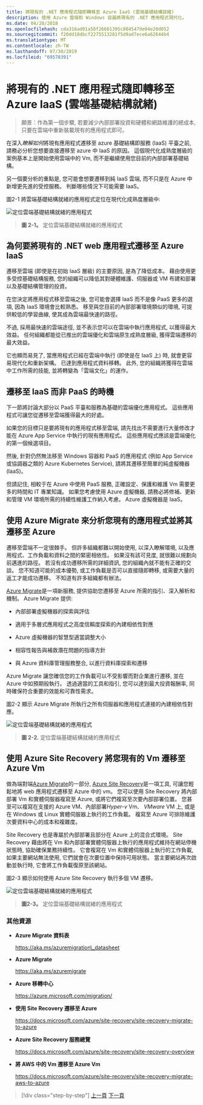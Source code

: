 ```yaml
---
title: 將現有的 .NET 應用程式隨即轉移至 Azure IaaS (雲端基礎結構就緒)
description: 使用 Azure 雲端和 Windows 容器將現有的 .NET 應用程式現代化。
ms.date: 04/28/2018
ms.openlocfilehash: cda316ad01a58f26661395c804547de04e20d052
ms.sourcegitcommit: f20dd18dbcf2275513281f5d9ad7ece6a62644b4
ms.translationtype: MT
ms.contentlocale: zh-TW
ms.lasthandoff: 07/30/2019
ms.locfileid: "69578391"
---
```

# <a name="lift-and-shift-existing-net-apps-to-azure-iaas-cloud-infrastructure-ready"></a>將現有的 .NET 應用程式隨即轉移至 Azure IaaS (雲端基礎結構就緒)

> 願景：作為第一個步驟, 若要減少內部部署投資和硬體和網路維護的總成本, 只要在雲端中重新裝載現有的應用程式即可。

在深入*瞭解如何*將現有應用程式遷移至 azure 基礎結構即服務 (IaaS) 平臺之前, 請務必分析您想要直接遷移至 azure 中 IaaS 的原因。 這個現代化成熟度層級的案例基本上是開始使用雲端中的 Vm, 而不是繼續使用您目前的內部部署基礎結構。

另一個要分析的重點是, 您可能會想要遷移到純 IaaS 雲端, 而不只是在 Azure 中新增更先進的受控服務。 判斷哪些情況下可能需要 IaaS。

圖2-1 將雲端基礎結構就緒的應用程式定位在現代化成熟度層級中:

![定位雲端基礎結構就緒的應用程式](./media/image2-1.png)

> **圖 2-1。** 定位雲端基礎結構就緒的應用程式

## <a name="why-migrate-existing-net-web-applications-to-azure-iaas"></a>為何要將現有的 .NET web 應用程式遷移至 Azure IaaS

遷移至雲端 (即使是在初始 IaaS 層級) 的主要原因, 是為了降低成本。 藉由使用更多受控基礎結構服務, 您的組織可以降低其對硬體維護、伺服器或 VM 布建和部署以及基礎結構管理的投資。

在您決定將應用程式移至雲端之後, 您可能會選擇 IaaS 而不是像 PaaS 更多的選項, 因為 IaaS 環境會比較熟悉。 移至與您目前的內部部署環境類似的環境, 可提供較低的學習曲線, 使其成為雲端最快速的路徑。

不過, 採用最快速的雲端途徑, 並不表示您可以在雲端中執行應用程式, 以獲得最大效益。 任何組織都能從已推出的雲端優化和雲端原生成熟度層級, 獲得雲端遷移的最大效益。

它也顯而易見了, 當應用程式已經在雲端中執行 (即使是在 IaaS 上) 時, 就會更容易現代化和重新架構。 已達到應用程式資料移轉。 此外, 您的組織將獲得在雲端中工作所需的技能, 並將轉變為「雲端文化」的運作。

## <a name="when-to-migrate-to-iaas-instead-of-to-paas"></a>遷移至 IaaS 而非 PaaS 的時機

下一節將討論大部分以 PaaS 平臺和服務為基礎的雲端優化應用程式。 這些應用程式可讓您從遷移至雲端獲得最大的好處。 

如果您的目標只是要將現有的應用程式移至雲端, 請先找出不需要進行大量修改才能在 Azure App Service 中執行的現有應用程式。 這些應用程式應該是雲端優化的第一個候選項目。 

然後, 針對仍然無法移至 Windows 容器和 PaaS 的應用程式 (例如 App Service 或協調器之類的 Azure Kubernetes Service), 請將其遷移至簡單的純虛擬機器 (IaaS)。 

但請記住, 相較于在 Azure 中使用 PaaS 服務, 正確設定、保護和維護 Vm 需要更多的時間和 IT 專業知識。 如果您考慮使用 Azure 虛擬機器, 請務必將修補、更新和管理 VM 環境所需的持續性維護工作納入考慮。 Azure 虛擬機器是 IaaS。

## <a name="use-azure-migrate-to-analyze-and-migrate-your-existing-applications-to-azure"></a>使用 Azure Migrate 來分析您現有的應用程式並將其遷移至 Azure

遷移至雲端不一定很棘手。 但許多組織都難以開始使用, 以深入瞭解環境, 以及應用程式、工作負載和資料之間的緊密相依性。 如果沒有該可見度, 就很難以規劃向前邁進的路徑。 若沒有成功遷移所需的詳細資訊, 您的組織內就不能有正確的交談。 您不知道可能的成本優勢, 或工作負載是否可以直接隨即轉移, 或需要大量的返工才能成功遷移。 不知道有許多組織都有辦法。

[Azure Migrate](https://aka.ms/azuremigrate)是一項新服務, 提供協助您遷移至 Azure 所需的指引、深入解析和機制。 Azure Migrate 提供:

- 內部部署虛擬機器的探索與評估

- 適用于多層式應用程式之高度信賴度探索的內建相依性對應

- Azure 虛擬機器的智慧型適當調整大小

- 相容性報告與補救潛在問題的指導方針

- 與 Azure 資料庫管理服務整合, 以進行資料庫探索和遷移

Azure Migrate 讓您確信您的工作負載可以不受影響而對企業進行遷移, 並在 Azure 中如預期般執行。 透過適當的工具和指引, 您可以達到最大投資報酬率, 同時確保符合重要的效能和可靠性需求。

圖2-2 顯示 Azure Migrate 所執行之所有伺服器和應用程式連接的內建相依性對應。

![定位雲端基礎結構就緒的應用程式](./media/image2-2.png)

> **圖 2-2.** 定位雲端基礎結構就緒的應用程式

## <a name="use-azure-site-recovery-to-migrate-your-existing-vms-to-azure-vms"></a>使用 Azure Site Recovery 將您現有的 Vm 遷移至 Azure Vm

做為端對端[Azure Migrate](https://aka.ms/azuremigrate)的一部分, [Azure Site Recovery](https://docs.microsoft.com/azure/site-recovery/site-recovery-overview)是一項工具, 可讓您輕鬆地將 web 應用程式遷移至 Azure 中的 vm。 您可以使用 Site Recovery 將內部部署 Vm 和實體伺服器複寫至 Azure, 或將它們複寫至次要內部部署位置。 您甚至可以複寫在支援的 Azure VM、內部部署*Hyper-v* Vm、 *VMware* VM 上, 或是在 Windows 或 Linux 實體伺服器上執行的工作負載。 複寫至 Azure 可排除維護次要資料中心的成本和複雜度。

Site Recovery 也是專屬於內部部署且部分在 Azure 上的混合式環境。 Site Recovery 藉由將在 Vm 和內部部署實體伺服器上執行的應用程式維持在網站停機狀態時, 協助確保業務持續性。 它會複寫在 Vm 和實體伺服器上執行的工作負載, 如果主要網站無法使用, 它們就會在次要位置中保持可用狀態。 當主要網站再次啟動並執行時, 它會將工作負載復原至該網站。

圖2-3 顯示如何使用 Azure Site Recovery 執行多個 VM 遷移。

![定位雲端基礎結構就緒的應用程式](./media/image2-3.png)

> **圖2-3。** 定位雲端基礎結構就緒的應用程式

### <a name="additional-resources"></a>其他資源

- **Azure Migrate 資料表**

    <https://aka.ms/azuremigration\_datasheet>

- **Azure Migrate**

    <https://aka.ms/azuremigrate>

- **Azure 移轉中心**

    <https://azure.microsoft.com/migration/>

- **使用 Site Recovery 遷移至 Azure**

    <https://docs.microsoft.com/azure/site-recovery/site-recovery-migrate-to-azure>

- **Azure Site Recovery 服務總覽**

    <https://docs.microsoft.com/azure/site-recovery/site-recovery-overview>

- **將 AWS 中的 Vm 遷移至 Azure Vm**

    <https://docs.microsoft.com/azure/site-recovery/site-recovery-migrate-aws-to-azure>

>[!div class="step-by-step"]
>[上一頁](index.md)
>[下一頁](migrate-your-relational-databases-to-azure.md)
